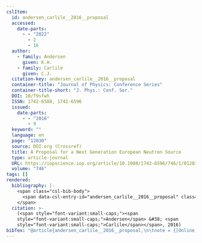 ```yaml
---
cslItem:
  id: andersen_carlile__2016__proposal
  accessed:
    date-parts:
      - - "2022"
        - 2
        - 16
  author:
    - family: Andersen
      given: K.H.
    - family: Carlile
      given: C.J.
  citation-key: andersen_carlile__2016__proposal
  container-title: "Journal of Physics: Conference Series"
  container-title-short: "J. Phys.: Conf. Ser."
  DOI: 10/f9sfwh
  ISSN: 1742-6588, 1742-6596
  issued:
    date-parts:
      - - "2016"
        - 9
  keyword: ""
  language: en
  page: "12030"
  source: DOI.org (Crossref)
  title: A Proposal for a Next Generation European Neutron Source
  type: article-journal
  URL: https://iopscience.iop.org/article/10.1088/1742-6596/746/1/012030
  volume: "746"
tags: []
rendered:
  bibliography: |-
    <span class="csl-bib-body">
      <span data-csl-entry-id="andersen_carlile__2016__proposal" class="csl-entry"><span class='author-bib'>Andersen, &#38; Carlile, C. J.</span>. <span class='date-bib'>(2016)</span>. <span class='title'><b>A Proposal for a Next Generation European Neutron Source</b></span>. <i>Journal of Physics: Conference Series</i>, <i>746</i>, 12030. <span class='URL'><a href='https://doi.org/10/f9sfwh'>LINK</a></span></span>
    </span>
  citation: >-
    (<span style="font-variant:small-caps;"><span
    style="font-variant:small-caps;">Andersen</span> &#38; <span
    style="font-variant:small-caps;">Carlile</span></span>, 2016)
bibTex: "@article{andersen_carlile__2016__proposal,\n\tnote = {[Online; accessed 2022-02-16]},\n\tauthor = {Andersen, K.H. and Carlile, C.J.},\n\tjournal = {Journal of Physics: Conference Series},\n\tyear = {2016},\n\tmonth = {9},\n\tpages = {12030},\n\ttitle = {A {Proposal} for a {Next} {Generation} {European} {Neutron} {Source}},\n\thowpublished = {https://iopscience.iop.org/article/10.1088/1742-6596/746/1/012030},\n\tvolume = {746},\n}\n\n"
---
```

